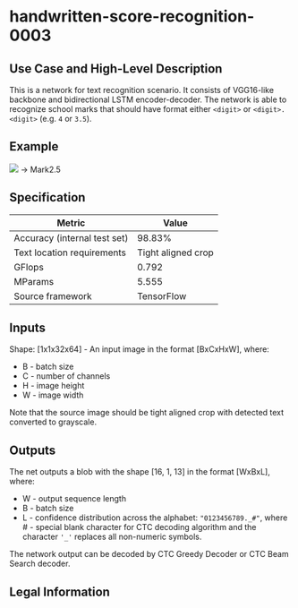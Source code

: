 # handwritten-score-recognition-0003

## Use Case and High-Level Description

This is a network for text recognition scenario. It consists of VGG16-like backbone and bidirectional LSTM encoder-decoder.
The network is able to recognize school marks that should have format either `<digit>` or `<digit>.<digit>`
(e.g. `4` or `3.5`).

## Example

![](shot_25.png) -> Mark2.5

## Specification

| Metric                                         | Value              |
|------------------------------------------------|--------------------|
| Accuracy (internal test set)                   | 98.83%             |
| Text location requirements                     | Tight aligned crop |
| GFlops                                         | 0.792              |
| MParams                                        | 5.555              |
| Source framework                               | TensorFlow         |

## Inputs

Shape: [1x1x32x64] - An input image in the format [BxCxHxW],
where:
  - B - batch size
  - C - number of channels
  - H - image height
  - W - image width

Note that the source image should be tight aligned crop with detected text converted to grayscale.

## Outputs
The net outputs a blob with the shape [16, 1, 13] in the format [WxBxL],
where:
  - W - output sequence length
  - B - batch size
  - L - confidence distribution across the alphabet: `"0123456789._#"`, where # - special blank character for CTC decoding algorithm and the character `'_'` replaces all non-numeric symbols.

The network output can be decoded by CTC Greedy Decoder or CTC Beam Search decoder.

## Legal Information
